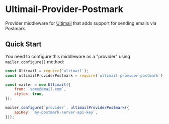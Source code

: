 # Ultimail-Provider-Postmark
Provider middleware for [Ultimail](https://www.npmjs.org/package/ultimail) that adds support for sending emails via Postmark.

## Quick Start
You need to configure this middleware as a "provider" using `mailer.configure()` method:

```javascript
const Ultimail = require(`ultimail`);
const ultimailProviderPostmark = require(`ultimail-provider-postmark`);

const mailer = new Ultimail({
	from: `some@email.com`,
	styles: true,
});

mailer.configure(`provider`, ultimailProviderPostmark({
	apiKey: `my-postmark-server-api-key`,
}));
```
